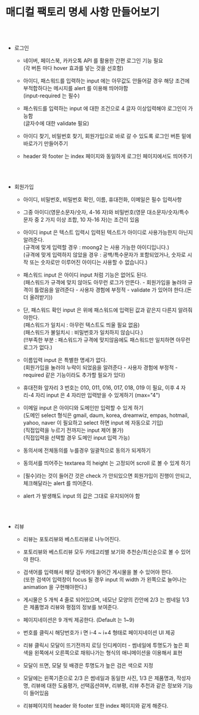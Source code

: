 # 매디컬 팩토리 명세 사항 만들어보기

<br/>
<br/>

- 로그인

  - 네이버, 페이스북, 카카오톡 API 를 활용한 간편 로그인 기능 필요<br/>
    (각 버튼 마다 hover 효과를 넣는 것을 선호함)<br/>

  - 아이디, 패스워드를 입력하는 input 에는 아무값도 안들어갈 경우 해당 조건에 부적합하다는 메시지를 alert 를 이용해 띄어야함<br/>
    (input-required 는 필수)<br/>

  - 패스워드를 입력하는 input 에 대한 조건으로 4 글자 이상입력해야 로그인이 가능함<br/>
    (글자수에 대한 validate 필요)<br/>

  - 아이디 찾기, 비밀번호 찾기, 회원가입으로 바로 갈 수 있도록 로그인 버튼 밑에 바로가기 만들어주기

  - header 와 footer 는 index 페이지와 동일하게 로그인 페이지에서도 띄어주기

<br/>
<br/>

- 회원가입

  - 아이디, 비밀번호, 비밀번호 확인, 이름, 휴대전화, 이메일은 필수 입력사항

  - 그중 아이디(영문소문자/숫자, 4-16 자)와 비밀번호(영문 대소문자/숫자/특수문자 중 2 가지 이상 조합, 10 자-16 자)는 조건이 있음

  - 아이디 input 은 텍스트 입력시 입력된 텍스트가 아이디로 사용가능한지 아닌지 알려준다.<br/>
    (규격에 맞게 입력할 경우 : moong2 는 사용 가능한 아이디입니다.)<br/>
    (규격에 맞게 입력하지 않았을 경우 : 공백/특수문자가 포함되었거나, 숫자로 시작 또는 숫자로만 이루어진 아이디는 사용할 수 없습니다.)<br/>

  - 패스워드 input 은 아이디 input 처럼 기능은 없어도 된다.<br/>
    (패스워드가 규격에 맞지 않아도 아무런 로그가 안뜬다. - 회원가입을 눌러야 규격이 틀렸음을 알려준다 - 사용자 경험에 부정적 - validate 가 있어야 한다.(돈 더 올려받기))<br/>

  - 단, 패스워드 확인 input 은 위에 패스워드에 입력된 값과 같은지 다른지 알려줘야한다.<br/>
    (패스워드가 일치시 : 아무런 텍스트도 띄울 필요 없음)<br/>
    (패스워드가 불일치시 : 비밀번호가 일치하지 않습니다.)<br/>
    (!!부족한 부분 : 패스워드가 규격에 맞지않음에도 패스워드만 일치하면 아무런 로그가 없다.)<br/>

  - 이름입력 input 은 특별한 명세가 없다.<br/>
    (회원가입을 눌러야 누락이 되었음을 알려준다 - 사용자 경험에 부정적 - required 같은 기능이라도 추가할 필요가 있다)<br/>

  - 휴대전화 앞자리 3 번호는 010, 011, 016, 017, 018, 019 이 필요, 이후 4 자리-4 자리 input 은 4 자리만 입력받을 수 있게하기 (max="4")<br/>

  - 이메일 input 은 아이디와 도메인만 입력할 수 있게 하기<br/>
    (도메인 select 형식은 gmail, daum, korea, dreamwiz, empas, hotmail, yahoo, naver 이 필요하고 select 하면 input 에 자동으로 기입)<br/>
    (직접입력을 누르기 전까지는 input 제어 불가)<br/>
    (직접입력을 선택할 경우 도메인 input 입력 가능)<br/>

  - 동의서에 전체동의를 누를경우 일괄적으로 동의가 되게하기

  - 동의서를 띄어주는 textarea 의 height 는 고정되어 scroll 로 볼 수 있게 하기

  - [필수]라는 것이 들어간 것은 check 가 안되있으면 회원가입이 진행이 안되고, 체크해달라는 alert 를 띄어준다.

  - alert 가 발생해도 input 의 값은 그대로 유지되어야 함

<br/>
<br/>

- 리뷰

  - 리뷰는 포토리뷰와 베스트리뷰로 나누어진다.

  - 포토리뷰와 베스트리뷰 모두 카테고리별 보기와 추천순/최신순으로 볼 수 있어야 한다.

  - 검색어를 입력해서 해당 검색어가 들어간 게시물을 볼 수 있어야 한다.<br/>
    (또한 검색어 입력창이 focus 될 경우 input 의 width 가 왼쪽으로 늘어나는 animation 을 구현해야한다.)<br/>

  - 게시물은 5 개씩 4 줄로 되어있으며, 네모난 모양의 칸안에 2/3 는 썸네일 1/3 은 제품명과 리뷰와 평점의 정보를 보여준다.

  - 페이지네이션은 9 개씩 제공한다. (Default 는 1~9)

  - 번호를 클릭시 해당번호가 i 면 i-4 ~ i+4 형태로 페이지네이션 UI 제공

  - 리뷰 클릭시 모달이 뜨기전까지 로딩 인디케이터 - 썸네일에 투명도가 높은 회색을 왼쪽에서 오른쪽으로 채워나가는 형식의 애니메이션을 이용해서 표현

  - 모달이 뜨면, 모달 뒷 배경은 투명도가 높은 검은 색으로 지정

  - 모달에는 왼쪽기준으로 2/3 은 썸네일과 동일한 사진, 1/3 은 제품명과, 작성자명, 리뷰에 대한 도움평가, 선택옵션여부, 리뷰평, 리뷰 추천과 같은 정보와 기능이 들어있음

  - 리뷰페이지의 header 와 footer 또한 index 페이지와 같게 해준다.
